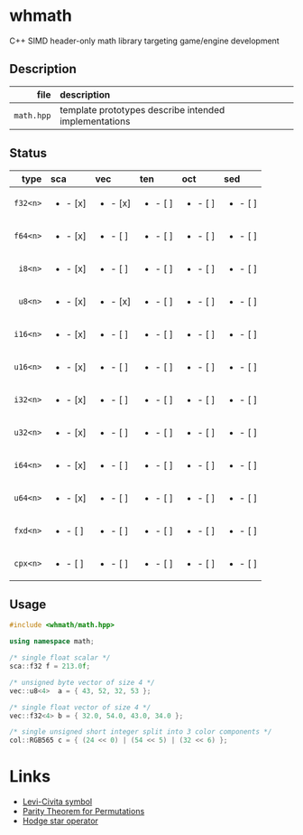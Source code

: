 # whmath

C++ SIMD header-only math library targeting game/engine development

## Description

| file      | description                                                        |
| ----:     | :---                                                               |
|`math.hpp`   |template prototypes describe intended implementations               |

## Status

| type | sca  | vec  | ten | oct | sed
| ----:| :--- | :--- | :-- | :-- | :-- 
| `f32<n>`|<ul><li>- [x] </ul></li>|<ul><li>- [x] </ul></li>|<ul><li>- [ ] </ul></li>|<ul><li>- [ ] </ul></li>|<ul><li>- [ ] </ul></li>|
| `f64<n>`|<ul><li>- [x] </ul></li>|<ul><li>- [ ] </ul></li>|<ul><li>- [ ] </ul></li>|<ul><li>- [ ] </ul></li>|<ul><li>- [ ] </ul></li>|
|  `i8<n>`|<ul><li>- [x] </ul></li>|<ul><li>- [ ] </ul></li>|<ul><li>- [ ] </ul></li>|<ul><li>- [ ] </ul></li>|<ul><li>- [ ] </ul></li>|
|  `u8<n>`|<ul><li>- [x] </ul></li>|<ul><li>- [x] </ul></li>|<ul><li>- [ ] </ul></li>|<ul><li>- [ ] </ul></li>|<ul><li>- [ ] </ul></li>|
| `i16<n>`|<ul><li>- [x] </ul></li>|<ul><li>- [ ] </ul></li>|<ul><li>- [ ] </ul></li>|<ul><li>- [ ] </ul></li>|<ul><li>- [ ] </ul></li>|
| `u16<n>`|<ul><li>- [x] </ul></li>|<ul><li>- [ ] </ul></li>|<ul><li>- [ ] </ul></li>|<ul><li>- [ ] </ul></li>|<ul><li>- [ ] </ul></li>|
| `i32<n>`|<ul><li>- [x] </ul></li>|<ul><li>- [ ] </ul></li>|<ul><li>- [ ] </ul></li>|<ul><li>- [ ] </ul></li>|<ul><li>- [ ] </ul></li>|
| `u32<n>`|<ul><li>- [x] </ul></li>|<ul><li>- [ ] </ul></li>|<ul><li>- [ ] </ul></li>|<ul><li>- [ ] </ul></li>|<ul><li>- [ ] </ul></li>|
| `i64<n>`|<ul><li>- [x] </ul></li>|<ul><li>- [ ] </ul></li>|<ul><li>- [ ] </ul></li>|<ul><li>- [ ] </ul></li>|<ul><li>- [ ] </ul></li>|
| `u64<n>`|<ul><li>- [x] </ul></li>|<ul><li>- [ ] </ul></li>|<ul><li>- [ ] </ul></li>|<ul><li>- [ ] </ul></li>|<ul><li>- [ ] </ul></li>|
| `fxd<n>`|<ul><li>- [ ] </ul></li>|<ul><li>- [ ] </ul></li>|<ul><li>- [ ] </ul></li>|<ul><li>- [ ] </ul></li>|<ul><li>- [ ] </ul></li>|
| `cpx<n>`|<ul><li>- [ ] </ul></li>|<ul><li>- [ ] </ul></li>|<ul><li>- [ ] </ul></li>|<ul><li>- [ ] </ul></li>|<ul><li>- [ ] </ul></li>|


## Usage

```c++
#include <whmath/math.hpp>

using namespace math;

/* single float scalar */
sca::f32 f = 213.0f;

/* unsigned byte vector of size 4 */
vec::u8<4>  a = { 43, 52, 32, 53 };

/* single float vector of size 4 */
vec::f32<4> b = { 32.0, 54.0, 43.0, 34.0 };

/* single unsigned short integer split into 3 color components */
col::RGB565 c = { (24 << 0) | (54 << 5) | (32 << 6) };

```

# Links

- [Levi-Civita symbol](https://en.wikipedia.org/wiki/Levi-Civita_symbol)
- [Parity Theorem for Permutations](https://maa.org/book/export/html/115646)
- [Hodge star operator](https://en.wikipedia.org/wiki/Hodge_star_operator)
